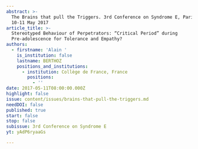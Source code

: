 ```yaml
---
abstract: >-
  The Brains that pull the Triggers. 3rd Conference on Syndrome E, Paris IAS,
  10-11 May 2017 
article_title: >-
  Stereotyped Behaviour of Perpetrators: “Critical Period” during
  Pre-adolescence for Tolerance and Empathy?
authors:
  - firstname: 'Alain '
    is_institution: false
    lastname: BERTHOZ
    positions_and_institutions:
      - institution: Collège de France, France
        positions:
          - ''
date: 2017-05-11T08:00:00.000Z
highlight: false
issue: content/issues/brains-that-pull-the-triggers.md
needDOI: false
published: true
start: false
stop: false
subissue: 3rd Conference on Syndrome E
yt: yAdP6ryaaGs

---
```

<Youtube yt="yAdP6ryaaGs" caption="Stereotyped Behaviour of Perpetrators: “Critical Period” during Pre-adolescence for Tolerance and Empathy?" start="false" stop="false"></Youtube>
